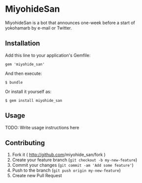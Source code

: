 # MiyohideSan

MiyohideSan is a bot that announces one-week before a start of yokohamarb by e-mail or Twitter.

## Installation

Add this line to your application's Gemfile:

    gem 'miyohide_san'

And then execute:

    $ bundle

Or install it yourself as:

    $ gem install miyohide_san

## Usage

TODO: Write usage instructions here

## Contributing

1. Fork it ( http://github.com<my-github-username>/miyohide_san/fork )
2. Create your feature branch (`git checkout -b my-new-feature`)
3. Commit your changes (`git commit -am 'Add some feature'`)
4. Push to the branch (`git push origin my-new-feature`)
5. Create new Pull Request
